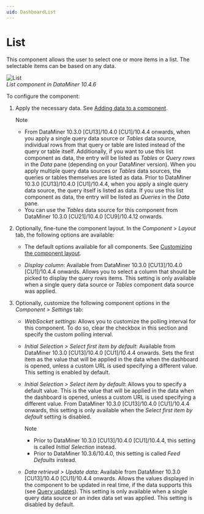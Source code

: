 ```yaml
---
uid: DashboardList
---
```


# List

This component allows the user to select one or more items in a list. The selectable items can be based on any data.

![List](~/user-guide/images/List.gif)<br>*List component in DataMiner 10.4.6*

To configure the component:

1. Apply the necessary data. See [Adding data to a component](xref:Adding_data_to_component).

   > [!NOTE]
   >
   > - From DataMiner 10.3.0 [CU13]/10.4.0 [CU1]/10.4.4 onwards<!--RN 38811-->, when you apply a single query data source or *Tables* data source, individual rows from that query or table are listed instead of the query or table itself. Additionally, if you want to use this list component as data, the entry will be listed as *Tables* or *Query rows* in the *Data* pane (depending on your DataMiner version<!--RN 41075-->). When you apply multiple query data sources or *Tables* data sources, the queries or tables themselves are listed as data. Prior to DataMiner 10.3.0 [CU13]/10.4.0 [CU1]/10.4.4, when you apply a single query data source, the query itself is listed as data. If you use this list component as data, the entry will be listed as *Queries* in the *Data* pane.
   > - You can use the *Tables* data source for this component from DataMiner 10.3.0 [CU21]/10.4.0 [CU9]/10.4.12 onwards.<!--RN 41161-->

1. Optionally, fine-tune the component layout. In the *Component* > *Layout* tab, the following options are available:

   - The default options available for all components. See [Customizing the component layout](xref:Customize_Component_Layout).

   - *Display column*: Available from DataMiner 10.3.0 [CU13]/10.4.0 [CU1]/10.4.4 onwards<!--RN 38811-->. Allows you to select a column that should be picked to display the query rows items. This setting is only available when a single query data source or *Tables* component data source was applied.

1. Optionally, customize the following component options in the *Component* > *Settings* tab:

   - *WebSocket settings*: Allows you to customize the polling interval for this component. To do so, clear the checkbox in this section and specify the custom polling interval.

   - *Initial Selection > Select first item by default*: Available from DataMiner 10.3.0 [CU13]/10.4.0 [CU1]/10.4.4 onwards<!--RN 38775-->. Sets the first item as the value that will be applied in the data when the dashboard is opened, unless a custom URL is used specifying a different value. This setting is enabled by default.

   - *Initial Selection > Select item by default*: Allows you to specify a default value. This is the value that will be applied in the data when the dashboard is opened, unless a custom URL is used specifying a different value. From DataMiner 10.3.0 [CU13]/10.4.0 [CU1]/10.4.4 onwards<!--RN 38775-->, this setting is only available when the *Select first item by default* setting is disabled.

     > [!NOTE]
     >
     > - Prior to DataMiner 10.3.0 [CU13]/10.4.0 [CU1]/10.4.4<!--RN 38775-->, this setting is called *Initial Selection* instead.
     > - Prior to DataMiner 10.3.6/10.4.0<!--  RN 35984 -->, this setting is called *Feed Defaults* instead.

   - *Data retrieval > Update data*: Available from DataMiner 10.3.0 [CU13]/10.4.0 [CU1]/10.4.4 onwards<!--RN 38811-->. Allows the values displayed in the component to be updated in real time, if the data supports this (see [Query updates](xref:Query_updates)). This setting is only available when a single query data source or an index data set was applied. This setting is disabled by default.
